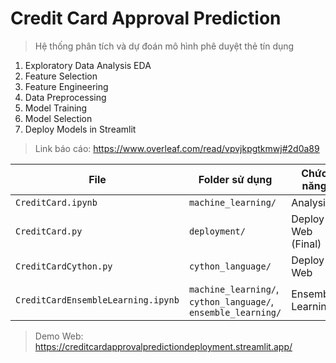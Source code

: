 # Credit Card Approval Prediction
> Hệ thống phân tích và dự đoán mô hình phê duyệt thẻ tín dụng

1. Exploratory Data Analysis EDA
2. Feature Selection
3. Feature Engineering 
4. Data Preprocessing
5. Model Training
6. Model Selection
7. Deploy Models in Streamlit

> Link báo cáo: https://www.overleaf.com/read/vpvjkpgtkmwj#2d0a89

| File | Folder sử dụng | Chức năng |
|-|-|-|
| `CreditCard.ipynb` | `machine_learning/` | Analysis |
| `CreditCard.py` | `deployment/` | Deploy Web (Final) |
| `CreditCardCython.py` | `cython_language/` | Deploy Web |
| `CreditCardEnsembleLearning.ipynb` | `machine_learning/`, `cython_language/`, `ensemble_learning/` | Ensemble Learning |

> Demo Web: https://creditcardapprovalpredictiondeployment.streamlit.app/ 